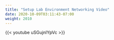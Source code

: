 ```yaml
---
title: "Setup Lab Environment Networking Video"
date: 2020-10-09T03:11:43-07:00
weight: 2010
---
```

{{< youtube uSGujnlYpVc >}}
